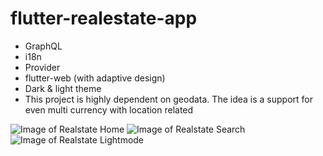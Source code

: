 # flutter-realestate-app

  - GraphQL
  - i18n
  - Provider
  - flutter-web (with adaptive design)
  - Dark & light theme
  - This project is highly dependent on geodata. The idea is a support for even multi currency with location related

![Image of Realstate Home](https://i.imgur.com/sLg0ew6.jpg)
![Image of Realstate Search](https://i.imgur.com/gD35q4c.jpg)
![Image of Realstate Lightmode](https://i.imgur.com/6QiNgwl.jpg)

